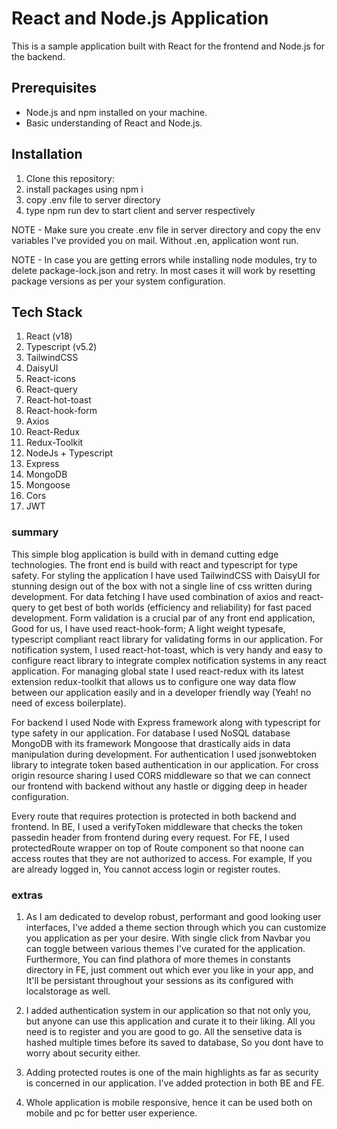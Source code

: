 # React and Node.js Application

This is a sample application built with React for the frontend and Node.js for the backend.

## Prerequisites

- Node.js and npm installed on your machine.
- Basic understanding of React and Node.js.

## Installation

1. Clone this repository:
2. install packages using npm i
3. copy .env file to server directory
4. type npm run dev to start client and server respectively

NOTE - Make sure you create .env file in server directory and copy the env variables I've provided you on mail. Without .en, application wont run.


NOTE - In case you are getting errors while installing node modules, try to delete package-lock.json and retry. In most cases it will work by resetting package versions as per your system configuration.


## Tech Stack 
1. React (v18)
2. Typescript (v5.2)
3. TailwindCSS
4. DaisyUI
5. React-icons
6. React-query
7. React-hot-toast
8. React-hook-form
9. Axios
10. React-Redux
11. Redux-Toolkit
12. NodeJs + Typescript
13. Express
14. MongoDB
15. Mongoose
16. Cors
17. JWT

### summary
This simple blog application is build with in demand cutting edge technologies. The front end is build with react and typescript for type safety. For styling the application I have used TailwindCSS with DaisyUI for stunning design out of the box with not a single line of css written during development. 
For data fetching I have used combination of axios and react-query to get best of both worlds (efficiency and reliability) for fast paced development. Form validation is a crucial par of any front end application, Good for us, I have used react-hook-form; A light weight typesafe, typescript compliant 
react library for validating forms in our application. For notification system, I used react-hot-toast, which is very handy and easy to configure react library to integrate complex notification systems in any react application. For managing global state
I used react-redux with its latest extension redux-toolkit that allows us to configure one way data flow between our application easily and in a developer friendly way (Yeah! no need of excess boilerplate). 

For backend I used Node with Express framework along with typescript for type safety in our application. For database I used NoSQL database MongoDB with its framework Mongoose that drastically aids in data manipulation during development. 
For authentication I used jsonwebtoken library to integrate token based authentication in our application. For cross origin resource sharing I used CORS middleware so that we can connect our frontend with backend without any hastle or digging deep in header 
configuration. 

Every route that requires protection is protected in both backend and frontend. In BE, I used a verifyToken middleware that checks the token passedin header from frontend during every request. For FE, I used protectedRoute wrapper on top of Route component
so that noone can access routes that they are not authorized to access. For example, If you are already logged in, You cannot access login or register routes. 

### extras 
1. As I am dedicated to develop robust, performant and good looking user interfaces, I've added a theme section through which you can customize you application as per your desire. With single click from Navbar you can toggle between 
various themes I've curated for the application. Furthermore, You can find plathora of more themes in constants directory in FE, just comment out which ever you like in your app, and It'll be persistant throughout your sessions as its 
configured with localstorage as well. 

2. I added authentication system in our application so that not only you, but anyone can use this application and curate it to their liking. All you need is to register and you are good to go. All the sensetive data is hashed multiple times 
before its saved to database, So you dont have to worry about security either.

3. Adding protected routes is one of the main highlights as far as security is concerned in our application. I've added protection in both BE and FE. 

4. Whole application is mobile responsive, hence it can be used both on mobile and pc for better user experience. 


